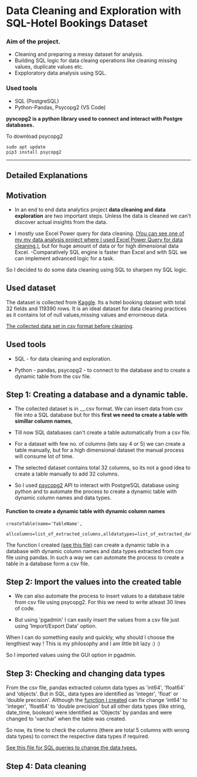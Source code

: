 # Data Cleaning and Exploration with SQL-Hotel Bookings Dataset

### Aim of the project.
- Cleaning and preparing a messy dataset for analysis.
- Building SQL logic for data cleaing operations like cleaning missing values, duplicate values etc.
- Expploratory data analysis using SQL.
### Used tools
- SQL (PostgreSQL)
- Python-Pandas, Psycopg2 (VS Code)

**pyscopg2 is a python library used to connect and interact with Postgre databases.**

To download psycopg2
```
sudo apt update
pip3 install psycopg2
```
***
## Detailed Explanations
## Motivation 
- In an end to end data analytics project **data cleaning and data exploration** are two important steps. Unless the data is cleaned we can't discover  actual insights from the data.

- I mostly use Excel Power query for data cleaning. [(You can see one of my my data analysis project where I used Excel Power Query for data cleaning.)](https://github.com/shakhscode/Inflation-and-GDP-Growth-Analysis-G20Countries#inflation-and-gdp-growth-analysis-g20-countries), but for huge amount of data or for high dimensional data Excel.
-Comparatively SQL engine is faster than Excel and with SQL we can implement advanced logic for a task.

So I decided to do some data cleaning using SQL to sharpen my SQL logic.

## Used dataset
The dataset is collected from [Kaggle](https://www.kaggle.com/datasets/jessemostipak/hotel-booking-demand). Its a hotel booking dataset with total 32 fields and 119390 rows. It is an ideal dataset for data cleaning practices as it contains lot of null values,missing values and errorneous data.

[The collected data set in csv format before cleaning](hotel_bookings.csv).

## Used tools
- SQL - for data cleaning and exploration.

- Python - pandas, psycopg2 - to connect to the database and to create a dynamic table from the csv file.

## Step 1: Creating a database and a dynamic table.
- The collected dataset is in __.csv format. We can insert data from csv file into a SQL database but for this **first we need to create a table with simillar column names**, 
- Till now SQL databases can't create a table automatically from a csv file. 

- For a dataset with few no. of columns (lets say 4 or 5) we can create a table manually, but for a high dimensional dataset the manual process will consume lot of time. 
- The selected dataset contains total 32 columns, so its not a good idea to create a table manually to add 32 columns.
- So I used [psycopg2](https://www.psycopg.org/docs/) API to interact with PostgreSQL database using python and to automate the process to create a dynamic table with dynamic column names and data types.

#### Function to create a dynamic table with dynamic column names
```
createTable(name='TableName', 
            allcolumns=list_of_extracted_columns,alldatatypes=list_of_extracted_datatypes)
```

The function I created [(see this file)](CreateDatabaseAndImportData.ipynb) can create a dynamic table in a database with dynamic column names and data types extracted from csv file using pandas. In such a way we can automate the process to create a table in a database form a csv file.


## Step 2: Import the values into the created table
- We can also automate the process to insert values to a database table from csv file using psycopg2. For this we need to write atleast 30 lines of code. 

- But using 'pgadmin' I can easily insert the values from a csv file just using 'Import/Export Data' option. 

When I can do something easily and quickly, why should I choose the lengthiest way ! This is my philosophy and I am little bit lazy :) :)

So I imported values using the GUI option in pgadmin.

## Step 3: Checking and changing data types
From the csv file, pandas extracted column data types as 'int64', 'float64' and 'objects'. But in SQL, data types are identified as 
'integer', 'float' or 'double precision'. Although the [function I created](CreateDatabaseAndImportData.ipynb) can fix change 'int64' to 'integer', 'float64' to 'double precision' but all other data types (like string, date_time, boolean) were identified as 'Objects' by pandas and were changed to 'varchar' when the table was created.

So now, its time to check the columns (there are total 5 columns with wrong data types) to correct the respective data types if required. 

[See this file for SQL queries to change the data types.](ChangeDataTypes.sql)

## Step 4: Data cleaning
